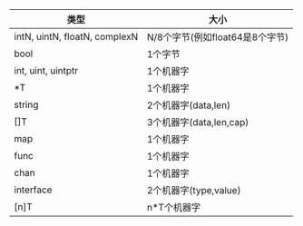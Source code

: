 | 类型 | 大小 |
| ------- | ------- |
|intN, uintN, floatN, complexN |	N/8个字节(例如float64是8个字节)|
|bool               |   1个字节|
|int, uint, uintptr |	1个机器字|
|*T                 |	1个机器字|
|string	            |   2个机器字(data,len)|
|[]T	            |   3个机器字(data,len,cap)|
|map	            |   1个机器字|
|func	            |   1个机器字|
|chan	            |   1个机器字|
|interface          |	2个机器字(type,value)|
|[n]T               |   n*T个机器字|